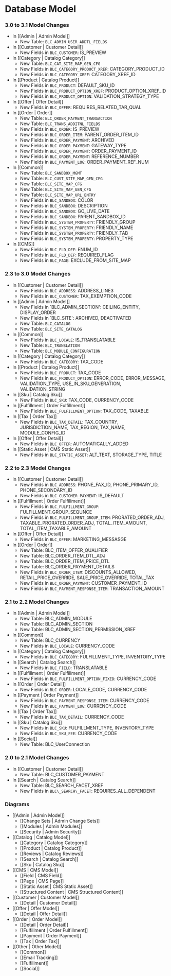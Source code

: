 # Database Model

### 3.0 to 3.1 Model Changes
- In [[Admin | Admin Model]]
    - New Table: `BLC_ADMIN_USER_ADDTL_FIELDS`
- In [[Customer | Customer Detail]]
    - New Fields in `BLC_CUSTOMER`: IS_PREVIEW
- In [[Category | Catalog Category]]
    - New Table: `BLC_CAT_SITE_MAP_GEN_CFG`
    - New Fields in `BLC_CATEGORY_PRODUCT_XREF`: CATEGORY_PRODUCT_ID
    - New Fields in `BLC_CATEGORY_XREF`: CATEGORY_XREF_ID
- In [[Product | Catalog Product]]
    - New Fields in `BLC_PRODUCT`: DEFAULT_SKU_ID
    - New Fields in `BLC_PRODUCT_OPTION_XREF`: PRODUCT_OPTION_XREF_ID
    - New Fields in `BLC_PRODUCT_OPTION`: VALIDATION_STRATEGY_TYPE
- In [[Offer | Offer Detail]]
    - New Fields in `BLC_OFFER`: REQUIRES_RELATED_TAR_QUAL
- In [[Order | Order]]
    - New Table: `BLC_ORDER_PAYMENT_TRANSACTION`
    - New Table: `BLC_TRANS_ADDITNL_FIELDS`
    - New Fields in `BLC_ORDER`: IS_PREVIEW
    - New Fields in `BLC_ORDER_ITEM`: PARENT_ORDER_ITEM_ID
    - New Fields in `BLC_ORDER_PAYMENT`: ARCHIVED
    - New Fields in `BLC_ORDER_PAYMENT`: GATEWAY_TYPE
    - New Fields in `BLC_ORDER_PAYMENT`: ORDER_PAYMENT_ID
    - New Fields in `BLC_ORDER_PAYMENT`: REFERENCE_NUMBER
    - New Fields in `BLC_PAYMENT_LOG`: ORDER_PAYMENT_REF_NUM
- In [[Common]]
    - New Table: `BLC_SANDBOX_MGMT`
    - New Table: `BLC_CUST_SITE_MAP_GEN_CFG`
    - New Table: `BLC_SITE_MAP_CFG`
    - New Table: `BLC_SITE_MAP_GEN_CFG`
    - New Table: `BLC_SITE_MAP_URL_ENTRY`
    - New Fields in `BLC_SANDBOX`: COLOR
    - New Fields in `BLC_SANDBOX`: DESCRIPTION
    - New Fields in `BLC_SANDBOX`: GO_LIVE_DATE
    - New Fields in `BLC_SANDBOX`: PARENT_SANDBOX_ID
    - New Fields in `BLC_SYSTEM_PROPERTY`: FRIENDLY_GROUP
    - New Fields in `BLC_SYSTEM_PROPERTY`: FRIENDLY_NAME
    - New Fields in `BLC_SYSTEM_PROPERTY`: FRIENDLY_TAB
    - New Fields in `BLC_SYSTEM_PROPERTY`: PROPERTY_TYPE
- In [[CMS]]
    - New Fields in `BLC_FLD_DEF`: ENUM_ID
    - New Fields in `BLC_FLD_DEF`: REQUIRED_FLAG
    - New Fields in `BLC_PAGE`: EXCLUDE_FROM_SITE_MAP

    
### 2.3 to 3.0 Model Changes
- In [[Customer | Customer Detail]]
    - New Fields in `BLC_ADDRESS`: ADDRESS_LINE3
    - New Fields in `BLC_CUSTOMER`: TAX_EXEMPTION_CODE
- In [[Admin | Admin Model]]
    - New Fields in `BLC_ADMIN_SECTION': CEILING_ENTITY, DISPLAY_ORDER
    - New Fields in `BLC_SITE': ARCHIVED, DEACTIVATED
    - New Table: `BLC_CATALOG`
    - New Table: `BLC_SITE_CATALOG`
- In [[Common]]
    - New Fields in `BLC_LOCALE`: IS_TRANSLATABLE
    - New Table: `BLC_TRANSLATION`
    - New Table: `BLC_MODULE_CONFIGURATION`
- In [[Category | Catalog Category]]
    - New Fields in `BLC_CATEGORY`: TAX_CODE
- In [[Product | Catalog Product]]
    - New Fields in `BLC_PRODUCT`: TAX_CODE
    - New Fields in `BLC_PRODUCT_OPTION`: ERROR_CODE, ERROR_MESSAGE, VALIDATION_TYPE, USE_IN_SKU_GENERATION, VALIDATION_STRING
- In [[Sku | Catalog Sku]]
    - New Fields in `BLC_SKU`: TAX_CODE, CURRENCY_CODE
- In [[Fulfillment | Order Fulfillment]]
    - New Fields in `BLC_FULFILLMENT_OPTION`: TAX_CODE, TAXABLE
- In [[Tax | Order Tax]]
    - New Fields in `BLC_TAX_DETAIL`: TAX_COUNTRY, JURISDICTION_NAME, TAX_REGION, TAX_NAME, MODULE_CONFIG_ID
- In [[Offer | Offer Detail]]
    - New Fields in `BLC_OFFER`: AUTOMATICALLY_ADDED
- In [[Static Asset | CMS Static Asset]]
    - New Fields in `BLC_STATIC_ASSET`: ALT_TEXT, STORAGE_TYPE, TITLE

### 2.2 to 2.3 Model Changes
- In [[Customer | Customer Detail]]
    - New Fields in `BLC_ADDRESS`: PHONE_FAX_ID, PHONE_PRIMARY_ID, PHONE_SECONDARY_ID
    - New Fields in `BLC_CUSTOMER_PAYMENT`: IS_DEFAULT
- In [[Fulfillment | Order Fulfillment]]
    - New Fields in `BLC_FULFILLMENT_GROUP`: FULFILLMENT_GROUP_SEQUNCE
    - New Fields in `BLC_FULFILLMENT_GROUP_ITEM`: PRORATED_ORDER_ADJ, TAXABLE_PRORATED_ORDER_ADJ, TOTAL_ITEM_AMOUNT, TOTAL_ITEM_TAXABLE_AMOUNT
- In [[Offer | Offer Detail]]
    - New Fields in `BLC_OFFER`: MARKETING_MESSASGE
- In [[Order | Order]]
    - New Table: BLC_ITEM_OFFER_QUALIFIER
    - New Table: BLC_ORDER_ITEM_DTL_ADJ
    - New Table: BLC_ORDER_ITEM_PRICE_DTL
    - New Table: BLC_ORDER_PAYMENT_DETAILS
    - New Fields in `BLC_ORDER_ITEM`: DISCOUNTS_ALLOWED, RETAIL_PRICE_OVERRIDE, SALE_PRICE_OVERRIDE, TOTAL_TAX
    - New Fields in `BLC_ORDER_PAYMENT`: CUSTOMER_PAYMENT_ID
    - New Fields in `BLC_PAYMENT_RESPONSE_ITEM`: TRANSACTION_AMOUNT

### 2.1 to 2.2 Model Changes
- In [[Admin | Admin Model]]
    - New Table: BLC_ADMIN_MODULE
    - New Table: BLC_ADMIN_SECTION
    - New Table: BLC_ADMIN_SECTION_PERMISSION_XREF
- In [[Common]]
    - New Table: BLC_CURRENCY
    - New Fields in `BLC_LOCALE`: CURRENCY_CODE 
- In [[Category | Catalog Category]]
    - New Fields in `BLC_CATEGORY`: FULFILLMENT_TYPE, INVENTORY_TYPE 
- In [[Search | Catalog Search]]
    - New Fields in `BLC_FIELD`: TRANSLATABLE
- In [[Fulfillment | Order Fulfillment]]
    - New Fields in `BLC_FULFILLMENT_OPTION_FIXED`: CURRENCY_CODE
- In [[Order | Order Detail]]
    - New Fields in `BLC_ORDER`: LOCALE_CODE, CURRENCY_CODE
- In [[Payment | Order Payment]]
    - New Fields in `BLC_PAYMENT_RESPONSE_ITEM`: CURRENCY_CODE
    - New Fields in `BLC_PAYMENT_LOG`: CURRENCY_CODE
- In [[Tax | Order Tax]]
    - New Fields in `BLC_TAX_DETAIL`: CURRENCY_CODE
- In [[Sku | Catalog Sku]]
    - New Fields in `BLC_SKU`: FULFILLMENT_TYPE, INVENTORY_TYPE
    - New Fields in `BLC_SKU_FEE`: CURRENCY_CODE
- In [[Social]]
    - New Table: BLC_UserConnection     

### 2.0 to 2.1 Model Changes
- In [[Customer | Customer Detail]]
    - New Table: BLC\_CUSTOMER\_PAYMENT
- In [[Search | Catalog Search]]
    - New Table: BLC\_SEARCH\_FACET\_XREF
    - New Fields in `BLC\_SEARCH\_FACET`: REQUIRES\_ALL\_DEPENDENT

### Diagrams
- [[Admin | Admin Model]]
    - [[Change Sets | Admin Change Sets]]
    - [[Modules | Admin Modules]]
    - [[Security | Admin Security]]
- [[Catalog | Catalog Model]]
    - [[Category | Catalog Category]]
    - [[Product | Catalog Product]]
    - [[Reviews | Catalog Reviews]]
    - [[Search | Catalog Search]]
    - [[Sku | Catalog Sku]]
- [[CMS | CMS Model]]
    - [[Field | CMS Field]]     
    - [[Page | CMS Page]]
    - [[Static Asset | CMS Static Asset]]
    - [[Structured Content | CMS Structured Content]]
- [[Customer | Customer Model]]
    - [[Detail | Customer Detail]]
- [[Offer | Offer Model]]
    - [[Detail | Offer Detail]]
- [[Order | Order Model]]
    - [[Detail | Order Detail]]
    - [[Fulfillment | Order Fulfillment]]
    - [[Payment | Order Payment]]
    - [[Tax | Order Tax]]
- [[Other | Other Model]]
    - [[Common]]
    - [[Email Tracking]]
    - [[Fulfillment]]
    - [[Social]]
